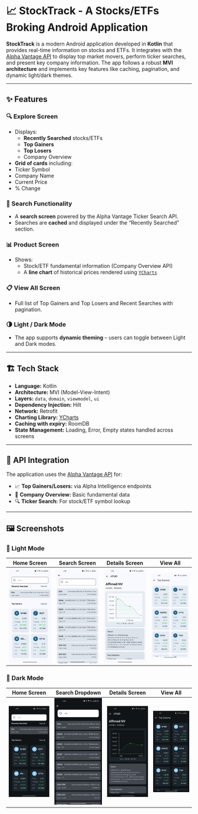# 📈 StockTrack - A Stocks/ETFs Broking Android Application

**StockTrack** is a modern Android application developed in **Kotlin** that provides real-time information on stocks and ETFs. It integrates with the [Alpha Vantage API](https://www.alphavantage.co) to display top market movers, perform ticker searches, and present key company information. The app follows a robust **MVI architecture** and implements key features like caching, pagination, and dynamic light/dark themes.

---

## ✨ Features

### 🔍 Explore Screen
- Displays:
  - **Recently Searched** stocks/ETFs
  - **Top Gainers**
  - **Top Losers**
  - Company Overview
-  **Grid of cards** including:
  - Ticker Symbol
  - Company Name
  - Current Price
  - % Change

### 🔎 Search Functionality
- A **search screen** powered by the Alpha Vantage Ticker Search API.
- Searches are **cached** and displayed under the “Recently Searched” section.

### 📊 Product Screen
- Shows:
  - Stock/ETF fundamental information (Company Overview API)
  - A **line chart** of historical prices rendered using [`YCharts`](https://github.com/codeandtheory/YCharts)

### 📋 View All Screen
- Full list of Top Gainers and Top Losers and Recent Searches with pagination.

### 🌗 Light / Dark Mode
- The app supports **dynamic theming** – users can toggle between Light and Dark modes.

---

## 🏗 Tech Stack

- **Language:** Kotlin
- **Architecture:** MVI (Model-View-Intent)
- **Layers:** `data`, `domain`, `viewmodel`, `ui`
- **Dependency Injection:** Hilt
- **Network:** Retrofit
- **Charting Library:** [YCharts](https://github.com/codeandtheory/YCharts)
- **Caching with expiry:** RoomDB
- **State Management:** Loading, Error, Empty states handled across screens

---

## 🔐 API Integration

The application uses the [Alpha Vantage API](https://www.alphavantage.co/documentation/) for:

- 📈 **Top Gainers/Losers:** via Alpha Intelligence endpoints
- 🏢 **Company Overview:** Basic fundamental data
- 🔍 **Ticker Search:** For stock/ETF symbol lookup

---

## 🖼️ Screenshots

### 🔆 Light Mode

| Home Screen                               | Search Screen                            | Details Screen                            | View All |
|-------------------------------------------|------------------------------------------|-------------------------------------------|----------|
| ![Light Explore](screenshots/image7.jpeg) | ![Light Search](screenshots/image4.jpeg) | ![Light Product](screenshots/image5.jpeg) | ![Light ViewAll](screenshots/image6.jpeg) |

### 🌙 Dark Mode

| Home Screen                              | Search Dropdown                         | Details Screen                           | View All |
|------------------------------------------|-----------------------------------------|------------------------------------------|----------|
| ![Dark Explore](screenshots/image2.jpeg) | ![Dark Search](screenshots/image3.jpeg) | ![Dark Product](screenshots/image1.jpeg) | ![Dark ViewAll](screenshots/image.jpeg) |


